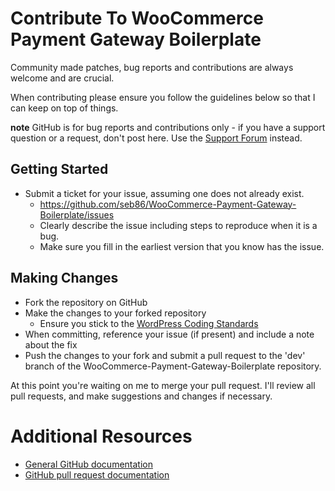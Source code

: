 # Contribute To WooCommerce Payment Gateway Boilerplate

Community made patches, bug reports and contributions are always welcome and are crucial.

When contributing please ensure you follow the guidelines below so that I can keep on top of things.

__note__ GitHub is for bug reports and contributions only - if you have a support question or a request, don't post here. Use the [Support Forum](http://www.sebastiendumont.com/support/forum/woocommerce-payment-gateway-boilerplate/) instead.

## Getting Started

* Submit a ticket for your issue, assuming one does not already exist.
  * https://github.com/seb86/WooCommerce-Payment-Gateway-Boilerplate/issues
  * Clearly describe the issue including steps to reproduce when it is a bug.
  * Make sure you fill in the earliest version that you know has the issue.

## Making Changes 

* Fork the repository on GitHub
* Make the changes to your forked repository
  * Ensure you stick to the [WordPress Coding Standards](http://codex.wordpress.org/WordPress_Coding_Standards)
* When committing, reference your issue (if present) and include a note about the fix
* Push the changes to your fork and submit a pull request to the 'dev' branch of the WooCommerce-Payment-Gateway-Boilerplate repository.

At this point you're waiting on me to merge your pull request. I'll review all pull requests, and make suggestions and changes if necessary. 

# Additional Resources

* [General GitHub documentation](http://help.github.com/)
* [GitHub pull request documentation](http://help.github.com/send-pull-requests/)
